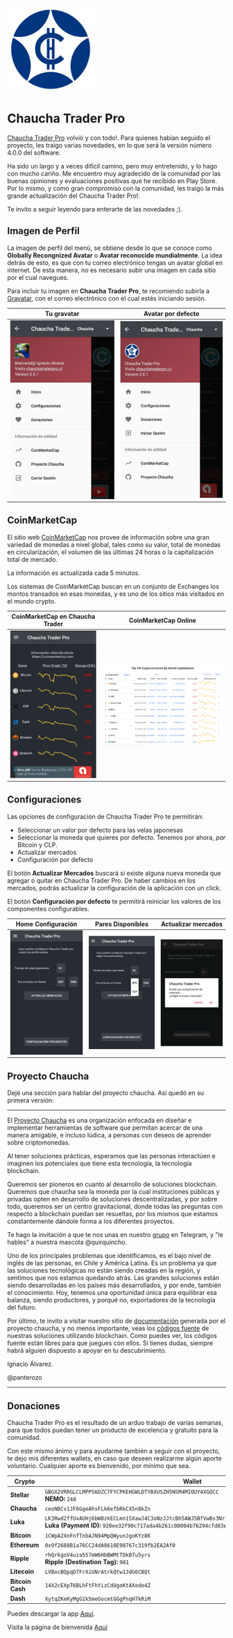 
<img src="./conf/chauchatraderpro.png" alt="drawing" width="200px"/>

# Chaucha Trader Pro


[Chaucha Trader Pro](https://play.google.com/store/apps/details?id=com.panterozo.chauchatraderpro) volvió y con todo!. Para quienes habían seguido el proyecto, les traigo varias novedades, en lo que será la versión número 4.0.0 del software.

Ha sido un largo y a veces difícil camino, pero muy entretenido, y lo hago con mucho cariño. Me encuentro muy agradecido de la comunidad por las buenas opiniones y evaluaciones positivas que he recibido en Play Store.
Por lo mismo, y como gran compromiso con la comunidad, les traigo la más grande actualización del Chaucha Trader Pro!.

Te invito a seguir leyendo para enterarte de las novedades ;).

## Imagen de Perfil

La imagen de perfil del menú, se obtiene desde lo que se conoce como **Globally Recongnized Avatar** o **Avatar reconocido mundialmente**. La idea detrás de esto, es que con tu correo electrónico tengas un avatar global en internet. De esta manera, no es necesario subir una imagen en cada sitio por el cual navegues. 

Para incluir tu imagen en **Chaucha Trader Pro**, te recomiendo subirla a [Gravatar](https://es.gravatar.com/), con el correo electrónico con el cual estés iniciando sesión.


Tu gravatar | Avatar por defecto
-----|-------
![image](img/gravatar01.jpg) | ![image](img/gravatar02.jpg)

## CoinMarketCap

El sitio web [CoinMarketCap](https://coinmarketcap.com/) nos provee de información sobre una gran variedad de monedas a nivel global, tales como su valor, total de monedas en circularización, el volumen de las últimas 24 horas o la capitalización total de mercado.

La información es actualizada cada 5 minutos.

Los sistemas de CoinMarketCap buscan en un conjunto de Exchanges los montos transados en esas monedas, y es uno de los sitios más visitados en el mundo crypto.


CoinMarketCap en Chaucha Trader | CoinMarketCap Online
-----|-------
![image](img/CoinMarketCap.jpg) | ![image](img/CoinMarketCap.png)

## Configuraciones

Las opciones de configuración de Chaucha Trader Pro te permitirán:

- Seleccionar un valor por defecto para las velas japonesas
- Seleccionar la moneda que quieres por defecto. Tenemos por ahora, *par* Bitcoin y CLP.
- Actualizar mercados 
- Configuración por defecto 

El botón **Actualizar Mercados** buscará si existe alguna nueva moneda que agregar o quitar en Chaucha Trader Pro. De haber cambios en los mercados, podrás actualizar la configuración de la aplicación con un click. 

El botón **Configuración por defecto** te permitirá reiniciar los valores de los componentes configurables.

Home Configuración | Pares Disponibles | Actualizar mercados
-----|-------|-------
![image](img/Configuraciones01.jpg) | ![image](img/Configuraciones02.jpg) | ![image](img/Configuraciones03.jpg)

## Proyecto Chaucha


Dejé una sección para hablar del proyecto chaucha. Así quedó en su primera versión:

---

El [Proyecto Chaucha](https://www.chaucha.cl/) es una organización enfocada en diseñar e implementar herramientas de software que permitan acercar de una manera amigable, e incluso lúdica, a personas con deseos de aprender sobre criptomonedas.

Al tener soluciones prácticas, esperamos que las personas interactúen e imaginen los potenciales que tiene esta tecnología, la tecnología blockchain.

Queremos ser pioneros en cuanto al desarrollo de soluciones blockchain. Queremos que chaucha sea la moneda por la cual instituciones públicas y privadas opten en desarrollo de soluciones descentralizadas, y por sobre todo, queremos ser un centro gravitacional, donde todas las preguntas con respecto a blockchain puedan ser resueltas, por los mismos que estamos constantemente dándole forma a los diferentes proyectos.

Te hago la invitación a que te nos unas en nuestro [grupo](https://t.me/chaucha) en Telegram, y "le hables" a nuestra mascota @quirquincho.

Uno de los principales problemas que identificamos, es el bajo nivel de inglés de las personas, en Chile y América Latina. Es un problema ya que las soluciones tecnológicas no están siendo creadas en la región, y sentimos que nos estamos quedando atrás. Las grandes soluciones están siendo desarrolladas en los países más desarrollados, y por ende, también el conocimiento. Hoy, tenemos una oportunidad única para equilibrar esa balanza, siendo productores, y porqué no, exportadores de la tecnología del futuro.

Por último, te invito a visitar nuestro sitio de [documentación](https://docs.chaucha.cl/) generada por el proyecto chaucha, y no menos importante, veas los [códigos fuente](https://github.com/proyecto-chaucha) de nuestras soluciones utilizando blockchain. Como puedes ver, los códigos fuente están libres para que juegues con ellos. Si tienes dudas, siempre habrá alguien dispuesto a apoyar en tu descubrimiento.



Ignacio Álvarez.

@panterozo

---




## Donaciones

Chaucha Trader Pro es el resultado de un arduo trabajo de varias semanas, para que todos puedan tener un producto de excelencia y gratuito para la comunidad.

Con este mismo ánimo y para ayudarme también a seguir con el proyecto, te dejo mis diferentes wallets, en caso que deseen realizarme algún aporte voluntario. Cualquier aporte es bienvenido, por mínimo que sea.


Crypto | Wallet
-----|-------
**Stellar** | `GBGX2VRRGLCLMPPS6DZC7FYCPKEHGWLDTYBXUSZH5NSM4MIOUY4XGOCC`<br>**NEMO:** `248`
**Chaucha** | `ceoNBCv1JF6GgeAhsFLk6efbRkCX5n8kZn`
**Luka** | `LK3Rwd2ffUxAUHj6bW8zkECLmn1SXawJ4C3oNzJJtcBh5AWJ5BfVwBs3NrzUxway5tNkcFBF333tR47eQLJXNQ3ECm6XbJV`<br>**Luka (Payment ID):** `920ee32f90c717ada4b261c08004b76294cfd83ed864078de7a30ffa9b94d262`
**Bitcoin** | `1CWpA2XnFnfTnbAJN94MpQWyunJgoKYz8K`
**Ethereum** | `0x9f2688B1a76CC24dA8610E90767c319fb2EA2Af0`
**Ripple** | `rhQrkgoV4uza557mW6HbBWMtTDkB7u5yrs`<br>**Ripple (Destination Tag):** `981`
**Litecoin** | `LVBocBQpqD7FrXiUNrAtrkQtw1JdG6CBQt`
**Bitcoin Cash** | `14X2cEXpT6BLhFtFhYizCdUgoKtAXede4Z`
**Dash** | `XytqZKeKyMgG1k5meGocmtGGgPnqH7kRiM`



Puedes descargar la app [Aquí](https://play.google.com/store/apps/details?id=com.panterozo.chauchatraderpro).

Visita la página de bienvenida [Aquí](https://github.com/panterozo/Donaciones/blob/master/index_prev.md)

